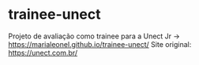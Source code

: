 # trainee-unect
Projeto de avaliação como trainee para a Unect Jr → https://marialeonel.github.io/trainee-unect/
Site original: https://unect.com.br/ 
